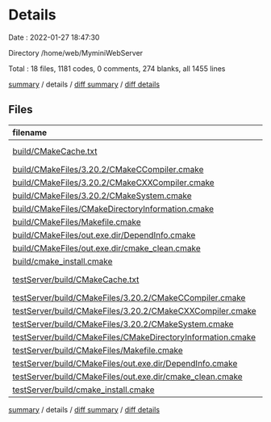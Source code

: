 # Details

Date : 2022-01-27 18:47:30

Directory /home/web/MyminiWebServer

Total : 18 files,  1181 codes, 0 comments, 274 blanks, all 1455 lines

[summary](results.md) / details / [diff summary](diff.md) / [diff details](diff-details.md)

## Files
| filename | language | code | comment | blank | total |
| :--- | :--- | ---: | ---: | ---: | ---: |
| [build/CMakeCache.txt](/build/CMakeCache.txt) | CMake Cache | 301 | 0 | 65 | 366 |
| [build/CMakeFiles/3.20.2/CMakeCCompiler.cmake](/build/CMakeFiles/3.20.2/CMakeCCompiler.cmake) | CMake | 61 | 0 | 18 | 79 |
| [build/CMakeFiles/3.20.2/CMakeCXXCompiler.cmake](/build/CMakeFiles/3.20.2/CMakeCXXCompiler.cmake) | CMake | 72 | 0 | 20 | 92 |
| [build/CMakeFiles/3.20.2/CMakeSystem.cmake](/build/CMakeFiles/3.20.2/CMakeSystem.cmake) | CMake | 10 | 0 | 6 | 16 |
| [build/CMakeFiles/CMakeDirectoryInformation.cmake](/build/CMakeFiles/CMakeDirectoryInformation.cmake) | CMake | 12 | 0 | 5 | 17 |
| [build/CMakeFiles/Makefile.cmake](/build/CMakeFiles/Makefile.cmake) | CMake | 42 | 0 | 6 | 48 |
| [build/CMakeFiles/out.exe.dir/DependInfo.cmake](/build/CMakeFiles/out.exe.dir/DependInfo.cmake) | CMake | 27 | 0 | 6 | 33 |
| [build/CMakeFiles/out.exe.dir/cmake_clean.cmake](/build/CMakeFiles/out.exe.dir/cmake_clean.cmake) | CMake | 36 | 0 | 2 | 38 |
| [build/cmake_install.cmake](/build/cmake_install.cmake) | CMake | 46 | 0 | 9 | 55 |
| [testServer/build/CMakeCache.txt](/testServer/build/CMakeCache.txt) | CMake Cache | 304 | 0 | 65 | 369 |
| [testServer/build/CMakeFiles/3.20.2/CMakeCCompiler.cmake](/testServer/build/CMakeFiles/3.20.2/CMakeCCompiler.cmake) | CMake | 61 | 0 | 18 | 79 |
| [testServer/build/CMakeFiles/3.20.2/CMakeCXXCompiler.cmake](/testServer/build/CMakeFiles/3.20.2/CMakeCXXCompiler.cmake) | CMake | 72 | 0 | 20 | 92 |
| [testServer/build/CMakeFiles/3.20.2/CMakeSystem.cmake](/testServer/build/CMakeFiles/3.20.2/CMakeSystem.cmake) | CMake | 10 | 0 | 6 | 16 |
| [testServer/build/CMakeFiles/CMakeDirectoryInformation.cmake](/testServer/build/CMakeFiles/CMakeDirectoryInformation.cmake) | CMake | 12 | 0 | 5 | 17 |
| [testServer/build/CMakeFiles/Makefile.cmake](/testServer/build/CMakeFiles/Makefile.cmake) | CMake | 42 | 0 | 6 | 48 |
| [testServer/build/CMakeFiles/out.exe.dir/DependInfo.cmake](/testServer/build/CMakeFiles/out.exe.dir/DependInfo.cmake) | CMake | 15 | 0 | 6 | 21 |
| [testServer/build/CMakeFiles/out.exe.dir/cmake_clean.cmake](/testServer/build/CMakeFiles/out.exe.dir/cmake_clean.cmake) | CMake | 12 | 0 | 2 | 14 |
| [testServer/build/cmake_install.cmake](/testServer/build/cmake_install.cmake) | CMake | 46 | 0 | 9 | 55 |

[summary](results.md) / details / [diff summary](diff.md) / [diff details](diff-details.md)